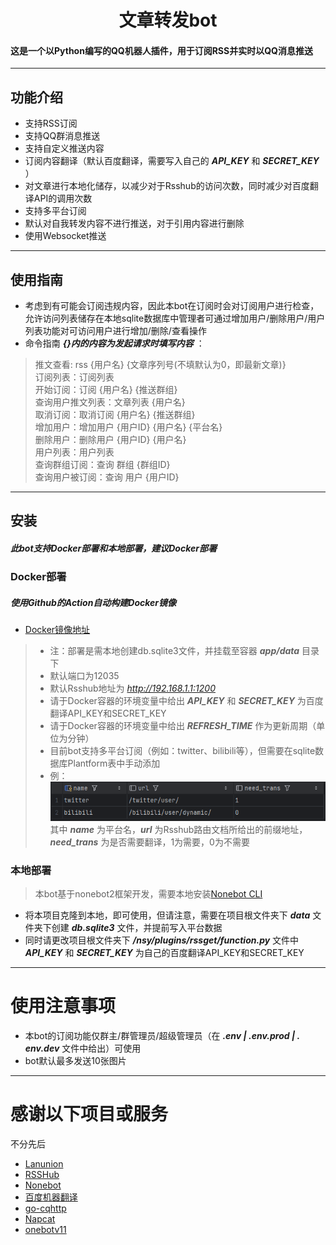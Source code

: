 <h1><div style="text-align: center;">文章转发bot</div></h1>
<h4>这是一个以Python编写的QQ机器人插件，用于订阅RSS并实时以QQ消息推送</h4>

---
## 功能介绍
- 支持RSS订阅
- 支持QQ群消息推送
- 支持自定义推送内容
- 订阅内容翻译（默认百度翻译，需要写入自己的 ***API_KEY*** 和 ***SECRET_KEY*** ）
- 对文章进行本地化储存，以减少对于Rsshub的访问次数，同时减少对百度翻译API的调用次数
- 支持多平台订阅
- 默认对自我转发内容不进行推送，对于引用内容进行删除
- 使用Websocket推送
---
## 使用指南
- 考虑到有可能会订阅违规内容，因此本bot在订阅时会对订阅用户进行检查，允许访问列表储存在本地sqlite数据库中管理者可通过增加用户/删除用户/用户列表功能对可访问用户进行增加/删除/查看操作
- 命令指南 ***{}内的内容为发起请求时填写内容*** ：  
> 推文查看: rss {用户名} {文章序列号(不填默认为0，即最新文章)}  
> 订阅列表：订阅列表  
> 开始订阅：订阅 {用户名} {推送群组}  
> 查询用户推文列表：文章列表 {用户名}  
> 取消订阅：取消订阅 {用户名} {推送群组}  
> 增加用户：增加用户 {用户ID} {用户名} {平台名}  
> 删除用户：删除用户 {用户ID} {用户名}  
> 用户列表：用户列表  
> 查询群组订阅：查询 群组 {群组ID}  
> 查询用户被订阅：查询 用户 {用户ID}  
---
## 安装
##### 此bot支持Docker部署和本地部署，建议Docker部署
### Docker部署
##### 使用Github的Action自动构建Docker镜像
- [Docker镜像地址](https://hub.docker.com/r/tano26/nsybot/tags)
>  - 注：部署是需本地创建db.sqlite3文件，并挂载至容器 ***app/data*** 目录下  
 >   - 默认端口为12035  
>   - 默认Rsshub地址为 *http://192.168.1.1:1200*  
>   - 请于Docker容器的环境变量中给出 ***API_KEY*** 和 ***SECRET_KEY*** 为百度翻译API_KEY和SECRET_KEY  
>   - 请于Docker容器的环境变量中给出 ***REFRESH_TIME*** 作为更新周期（单位为分钟）
>   - 目前bot支持多平台订阅（例如：twitter、bilibili等），但需要在sqlite数据库Plantform表中手动添加  
>   - 例：  
>   ![这是图片](/docs/img.png "Magic Gardens")  
> 其中 ***name*** 为平台名，***url*** 为Rsshub路由文档所给出的前缀地址，***need_trans*** 为是否需要翻译，1为需要，0为不需要
### 本地部署
>本bot基于nonebot2框架开发，需要本地安装[Nonebot CLI](https://nonebot.dev/docs/quick-start)  
- 将本项目克隆到本地，即可使用，但请注意，需要在项目根文件夹下 ***data*** 文件夹下创建 ***db.sqlite3*** 文件，并提前写入平台数据  
- 同时请更改项目根文件夹下 ***/nsy/plugins/rssget/function.py*** 文件中 ***API_KEY*** 和 ***SECRET_KEY*** 为自己的百度翻译API_KEY和SECRET_KEY  

---
# 使用注意事项
- 本bot的订阅功能仅群主/群管理员/超级管理员（在 ***.env | .env.prod | . env.dev*** 文件中给出）可使用
- bot默认最多发送10张图片
---
# 感谢以下项目或服务

不分先后
* [Lanunion](https://baike.baidu.com/item/%E9%87%8D%E5%BA%86%E5%A4%A7%E5%AD%A6%E8%93%9D%E7%9B%9F/18227014)
* [RSSHub](https://github.com/DIYgod/RSSHub)
* [Nonebot](https://github.com/nonebot/nonebot2)
* [百度机器翻译](https://cloud.baidu.com/doc/API/index.html)
* [go-cqhttp](https://github.com/Mrs4s/go-cqhttp)
* [Napcat](https://napneko.github.io/guide/napcat)
* [onebotv11](https://283375.github.io/onebot_v11_vitepress/)
